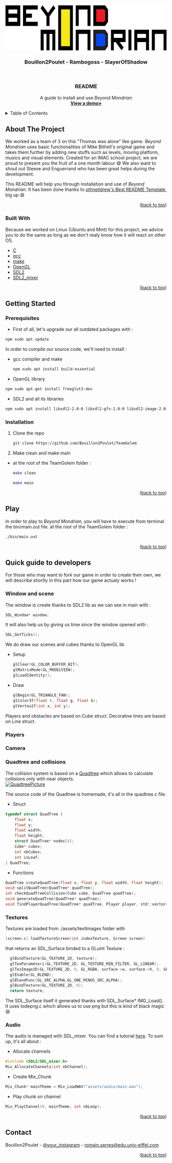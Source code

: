 <div id="top"></div>
<br><br>
<!-- PROJECT LOGO -->
<br />
<div align="center">
  <a href="https://github.com/Bouillon2Poulet/TeamGolem">
    <img src="assets/textImage/logo.png" alt="Logo" width="703" height="141">
  </a>
  <h3 align="center">Bouillon2Poulet - Rambogoss - SlayerOfShadow</h3>
  <br>

  <h3 align="center">README</h3>
  <p align="center">
    A guide to install and use <i>Beyond Mondrian</i><br>
    <a href="https://github.com/othneildrew/Best-README-Template"><strong>View a demo»</strong></a> <!--Mettre bon lien-->
  </p>
</div>



<!-- TABLE OF CONTENTS -->
<details>
  <summary>Table of Contents</summary>
  <ol>
    <li>
      <a href="#about-the-project">About The Project</a>
      <ul>
        <li><a href="#built-with">Built With</a></li>
      </ul>
    </li>
    <li>
      <a href="#getting-started">Getting Started</a>
      <ul>
        <li><a href="#prerequisites">Prerequisites</a></li>
        <li><a href="#installation">Installation</a></li>
        <li><a href="#play">Play</a></li>
      </ul>
    </li>
    <li><a href="#quick-guide-to-developers">Quick guide to developers</a></li>
    <li><a href="#contact">Contact</a></li>
  </ol>
</details>



<!-- ABOUT THE PROJECT -->
## About The Project

We worked as a team of 3 on this "Thomas was alone" like game. <i>Beyond Mondrian</i> uses basic functionalities of  Mike Bithell's original game and takes them further by adding new stuffs such as levels, moving platform, musics and visual elements.
Created for an IMAC school project, we are proud to present you the fruit of a one month labour :smile:
We also want to shout out Steeve and Enguerrand who has been great helps during the development.

This README will help you through installation and use of <i>Beyond Mondrian</i>. It has been done thanks to <a href="https://github.com/othneildrew/Best-README-Template">othneildrew's Best README Template</a>, big up :smile:

<p align="right">(<a href="#top">back to top</a>)</p>



### Built With
Because we worked on Linux (Ubuntu and Mint) for this project, we advice you to do the same as long as we don't realy know how it will react on other OS.

* [C](https://www.learn-c.org/)
* [gcc](https://gcc.gnu.org/)
* [make](https://linuxhint.com/install-make-ubuntu/)
* [OpenGL](https://www.opengl.org/)
* [SDL2](https://www.libsdl.org/download-2.0.php)
* [SDL2_mixer](https://www.libsdl.org/projects/SDL_mixer/)

<p align="right">(<a href="#top">back to top</a>)</p>

<!-- GETTING STARTED -->
## Getting Started

### Prerequisites
* First of all, let's upgrade our all outdated packages with :
```sh
npm sudo apt update
```

In order to compile our source code, we'll need to install :
* gcc compiler and make
  ```sh
  npm sudo apt install build-essential
  ```

* OpenGL library
```sh
npm sudo apt-get install freeglut3-dev
```

* SDL2 and all its libraries
```sh
npm sudo apt install libsdl2-2.0-0 libsdl2-gfx-1.0-0 libsdl2-image-2.0-0 libsdl2-mixer-2.0-0 libsdl2-net-2.0-0 libsdl2-ttf-2.0-0
```


### Installation
1. Clone the repo
   ```sh
   git clone https://github.com/Bouillon2Poulet/TeamGolem
   ```

2. Make clean and make main
* at the root of the TeamGolem folder :
  ```sh
  make clean
  ```
  ```sh
  make main
  ```

<p align="right">(<a href="#top">back to top</a>)</p>



## Play

In order to play to <i>Beyond Mondrian</i>, you will have to execute from terminal the bin/main.out file.
at the root of the TeamGolem folder :
  ```sh
  ./bin/main.out
  ```

<p align="right">(<a href="#top">back to top</a>)</p>


<!-- QUICK GUIDE TO DEVELOPERS-->
## Quick guide to developers

For those who may want to fork our game in order to create their own, we will describe shortly in this part how our game actualy works !

### Window and scene
The window is create thanks to SDL2 lib as we can see in main with :
  ```c
  SDL_Window* window;
  ```
It will also help us by giving us time since the window opened with :
  ```c
  SDL_GetTicks();
  ```

We do draw our scenes and cubes thanks to OpenGL lib<br>
* Setup
  ```c
  glClear(GL_COLOR_BUFFER_BIT);
  glMatrixMode(GL_MODELVIEW);
  glLoadIdentity();
  ```
* Draw
  ```c
  glBegin(GL_TRIANGLE_FAN);
  glColor3f(float r, float g, float b);
  glVertex2f(int x, int y);
  ```

Players and obstacles are based on Cube struct.
Decorative lines are based on Line struct.

### Players

### Camera

### Quadtree and collisions
The collision system is based on a <a href="https://en.wikipedia.org/wiki/Quadtree">Quadtree</a> which allows to calculate collisions only with near objects.<br>
  <a href="https://en.wikipedia.org/wiki/Quadtree">
    <img src="https://upload.wikimedia.org/wikipedia/commons/thumb/1/11/Quadtree_arbre.png/400px-Quadtree_arbre.png" alt="QuadtreePicture" width="400" height="206">
  </a>

The source code of the Quadtree is homemade, it's all in the quadtree.c file.
* Struct
```c
typedef struct QuadTree {
    float x;
    float y;
    float width;
    float height;
    struct QuadTree* nodes[4];
    Cube* cubes;
    int nbCubes;
    int isLeaf;
} QuadTree;
```

* Functions
```c
QuadTree createQuadTree(float x, float y, float width, float height);
void splitQuadTree(QuadTree* quadTree);
int checkQuadTreeCollision(Cube cube, QuadTree quadTree);
void generateQuadTree(QuadTree* quadTree);
void findPlayerQuadTree(QuadTree* quadTree, Player player, std::vector<QuadTree*> &playerQuadTree);
```

### Textures
Textures are loaded from ./assets/textImages folder with

  ```c
  (screen.c) loadTextureScreen(int indexTexture, Screen screen)
  ```
that returns an SDL_Surface binded to a GLuint Texture :
  ```c
    glBindTexture(GL_TEXTURE_2D, texture);
    glTexParameteri(GL_TEXTURE_2D, GL_TEXTURE_MIN_FILTER, GL_LINEAR);
    glTexImage2D(GL_TEXTURE_2D, 0, GL_RGBA, surface->w, surface->h, 0, GL_RGBA, GL_UNSIGNED_BYTE, surface->pixels);
    glEnable(GL_BLEND);
    glBlendFunc(GL_SRC_ALPHA,GL_ONE_MINUS_SRC_ALPHA);
    glBindTexture(GL_TEXTURE_2D, 0);
    return texture;
  ```

The SDL_Surface itself it generated thanks with SDL_Surface* IMG_Load(). It uses lodepng.c which allows us to use png but this is kind of black magic :smile:

### Audio
The audio is managed with SDL_mixer. You can find a tutorial <a href="https://soundprogramming.net/programming/tutorial-using-sdl2-and-sdl_mixer-to-play-samples/">here</a>.
To sum up, it's all about :
* Allocate channels
```c
#include <SDL2/SDL_mixer.h>
Mix_AllocateChannels(int nbChannel);
```
* Create Mix_Chunk
```c
Mix_Chunk* mainTheme = Mix_LoadWAV("assets/audio/main.wav");
```
* Play chunk on channel
```c
Mix_PlayChannel(0, mainTheme, int nbLoop);
```

<p align="right">(<a href="#top">back to top</a>)</p>



<!-- CONTACT -->
## Contact

Bouillon2Poulet - [@your_instagram](https://www.instagram.com/consomme2poyo/?hl=af) - romain.serres@edu.univ-eiffel.com

<p align="right">(<a href="#top">back to top</a>)</p>


